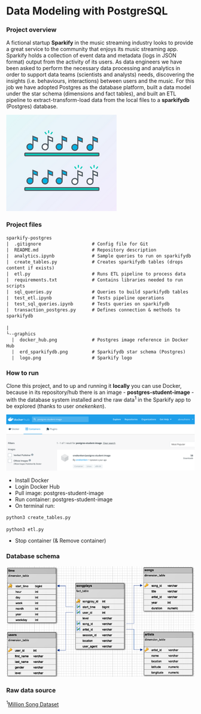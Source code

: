 # Data Modeling with PostgreSQL
### Project overview
A fictional startup **Sparkify** in the music streaming industry looks to provide a great service to the community that 
enjoys its music streaming app. Sparkify holds a collection of event data and metadata (logs in JSON format) output 
from the activity of its users. As data engineers we have been asked to perform the necessary data processing and 
analytics in order to support data teams (scientists and analysts) needs, discovering the insights (i.e. behaviours, 
interactions) between users and the music.
For this job we have adopted Postgres as the database platform, built a data model under the star schema (dimensions and 
fact tables), and built an ETL pipeline to extract-transform-load data from the local files to a **sparkifydb** (Postgres) 
database.

![Logo](https://github.com/abreufreire/sparkify-postgres/blob/master/graphics/logo.png)

### Project files
```
sparkify-postgres
|  .gitignore                   # Config file for Git
|  README.md                    # Repository description
|  analytics.ipynb              # Sample queries to run on sparkifydb
|  create_tables.py             # Creates sparkifydb tables (drops content if exists)
|  etl.py                       # Runs ETL pipeline to process data
|  requirements.txt             # Contains libraries needed to run scripts
|  sql_queries.py               # Queries to build sparkifydb tables
|  test_etl.ipynb               # Tests pipeline operations
|  test_sql_queries.ipynb       # Tests queries on sparkifydb
|  transaction_postgres.py      # Defines connection & methods to sparkifydb

|
└--graphics
  |  docker_hub.png             # Postgres image reference in Docker Hub
  |  erd_sparkifydb.png         # Sparkifydb star schema (Postgres)
  |  logo.png                   # Sparkify logo
```


### How to run
Clone this project, and to up and running it **locally** you can use Docker, because in its repository/hub there is an image - 
**postgres-student-image** - with the database system installed and the raw data<sup>1</sup> in the Sparkify app 
to be explored (thanks to user *onekenken*).

![Dockerhub](https://github.com/abreufreire/sparkify-postgres/blob/master/graphics/docker_hub.png)


- Install Docker 
- Login Docker Hub 
- Pull image: postgres-student-image
- Run container: postgres-student-image
- On terminal run:
```
python3 create_tables.py

python3 etl.py
```
- Stop container (& Remove container)


### Database schema
![Schema](https://github.com/abreufreire/sparkify-postgres/blob/master/graphics/erd_sparkifydb.png)


### Raw data source
<sup>1</sup>[Million Song Dataset](http://millionsongdataset.com/)